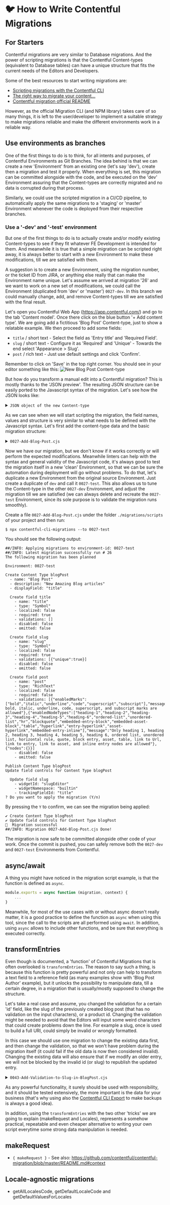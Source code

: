 # 🐦 How to Write Contentful Migrations

## For Starters

Contentful migrations are very similar to Database migrations. And the power of scripting migrations is that the Contentful
Content-types (equivalent to Database tables) can have a unique structure that fits the current needs of the Editors and
Developers. 

Some of the best resources to start writing migrations are:
* [Scripting migrations with the Contentful CLI](https://www.contentful.com/developers/docs/tutorials/cli/scripting-migrations/)
* [The right way to migrate your content...](https://www.contentful.com/blog/using-the-contentful-migration-cli/)
* [Contentful migration official README](https://github.com/contentful/contentful-migration/blob/master/README.md)

However, as the official Migration CLI (and NPM library) takes care of so many things, it is left to the user/developer
to implement a suitable strategy to make migrations reliable and make the different environments work in a reliable way.

## Use environments as branches

One of the first things to do is to think, for all intents and purposes, of Contentful Environments as Git Branches. 
The idea behind is that we can create a new 'Environment' from an existing one (let's say 'dev'), create then a migration
and test it properly. When everything is set, this migration can be committed alongside with the code, and be executed 
on the 'dev' Environment assuring that the Content-types are correctly migrated and no data is corrupted during that process. 

Similarly, we could use the scripted migration in a CI/CD pipeline, to automatically apply the same migrations to a 'staging' 
or 'master' Environment whenever the code is deployed from their respective branches.

### Use a '-dev' and '-test' environment

But one of the first things to do is to actually create and/or modify existing Content-types to see if they fit whatever 
FE Development is intended for them. And meanwhile it is true that a simple migration can be scripted right away, it is
always better to start with a new Environment to make these modifications, till we are satisfied with them.

A suggestion is to create a new Environment, using the migration number, or the ticket ID from JIRA, or anything else
really that can make the Environment name unique. Let's assume we arrived at migration '26' and we want to work on a new
set of modifications, we could call the Environment (duplicated from 'dev' or 'master') `0027-dev`. In this branch we
could manually change, add, and remove Content-types till we are satisfied with the final result.

Let's open you Contentful Web App (https://app.contentful.com/) and go to the tab 'Content model'. Once there click 
on the blue button '+ Add content type'. We are going add a fictitious 'Blog Post' Content-type, just to show a relatable
example. We then proceed to add some fields:

* `title` / short text - Select the field as 'Entry title' and 'Required Field'.
* `slug` / short text - Configure it as 'Required' and 'Unique' - Towards the end select 'Appearance > Slug'.
* `post` / rich text - Just use default settings and click 'Confirm'.

Remember to click on 'Save' in the top right corner. You should see in your editor something like this:
![New Blog Post Content-type](./images/migrations-01-add-new-content-type.png)

But how do you transform a manual edit into a Contentful migration? This is mostly thanks to the 'JSON preview'. The 
resulting JSON structure can be easily ported to the Javascript syntax of the migration. Let's see how the JSON looks 
like:

<details>
    <summary><code>JSON object of the new Content-type</code></summary>

```json
{
  "name": "Blog Post",
  "description": "New Amazing Blog articles",
  "displayField": "title",
  "fields": [
    {
      "id": "title",
      "name": "title",
      "type": "Symbol",
      "localized": false,
      "required": true,
      "validations": [],
      "disabled": false,
      "omitted": false
    },
    {
      "id": "slug",
      "name": "slug",
      "type": "Symbol",
      "localized": false,
      "required": true,
      "validations": [
        {
          "unique": true
        }
      ],
      "disabled": false,
      "omitted": false
    },
    {
      "id": "post",
      "name": "post",
      "type": "RichText",
      "localized": false,
      "required": false,
      "validations": [
        {
          "enabledMarks": [
            "bold",
            "italic",
            "underline",
            "code",
            "superscript",
            "subscript"
          ],
          "message": "Only bold, italic, underline, code, superscript, and subscript marks are allowed"
        },
        {
          "enabledNodeTypes": [
            "heading-1",
            "heading-2",
            "heading-3",
            "heading-4",
            "heading-5",
            "heading-6",
            "ordered-list",
            "unordered-list",
            "hr",
            "blockquote",
            "embedded-entry-block",
            "embedded-asset-block",
            "table",
            "hyperlink",
            "entry-hyperlink",
            "asset-hyperlink",
            "embedded-entry-inline"
          ],
          "message": "Only heading 1, heading 2, heading 3, heading 4, heading 5, heading 6, ordered list, unordered list, horizontal rule, quote, block entry, asset, table, link to Url, link to entry, link to asset, and inline entry nodes are allowed"
        },
        {
          "nodes": {}
        }
      ],
      "disabled": false,
      "omitted": false
    }
  ],
  "sys": {
    "space": { ... },
    "id": "blogPost",
    "type": "ContentType",
    "createdAt": "2023-08-13T13:49:46.647Z",
    "updatedAt": "2023-08-13T13:49:47.052Z",
    "environment": { ... },
    "publishedVersion": 1,
    "publishedAt": "2023-08-13T13:49:47.052Z",
    "firstPublishedAt": "2023-08-13T13:49:47.052Z",
    "createdBy": { ... },
    "updatedBy": { ... },
    "publishedCounter": 1,
    "version": 2,
    "publishedBy": { ... }
  }
}
```
</details>

As we can see when we will start scripting the migration, the field names, values and structure is very similar to what
needs to be defined with the Javascript syntax. Let's first add the content-type data and the basic migration structure:

<details>
    <summary><code>0027-Add-Blog-Post.cjs</code></summary>

```js
module.exports = async function (migration, context) {
    const blogPost = migration.createContentType('blogPost', {
        name: 'Blog Post',
        description: 'New Amazing Blog articles',
        displayField: 'title'
    })

    blogPost.createField('title')
        .name('title')
        .type('Symbol')
        .localized(false)
        .required(true)
        .validations([])
        .disabled(false)
        .omitted(false)

    blogPost.createField('slug')
        .name('slug')
        .type('Symbol')
        .localized(false)
        .required(true)
        .validations([
            {
                "unique": true
            }
        ])
        .disabled(false)
        .omitted(false)

    blogPost.createField('post')
        .name('post')
        .type('RichText')
        .localized(false)
        .required(false)
        .validations([
            {
                "enabledMarks": [
                    "bold",
                    "italic",
                    "underline",
                    "code",
                    "superscript",
                    "subscript"
                ],
                "message": "Only bold, italic, underline, code, superscript, and subscript marks are allowed"
            },
            {
                "enabledNodeTypes": [
                    "heading-1",
                    "heading-2",
                    "heading-3",
                    "heading-4",
                    "heading-5",
                    "heading-6",
                    "ordered-list",
                    "unordered-list",
                    "hr",
                    "blockquote",
                    "embedded-entry-block",
                    "embedded-asset-block",
                    "table",
                    "hyperlink",
                    "entry-hyperlink",
                    "asset-hyperlink",
                    "embedded-entry-inline"
                ],
                "message": "Only heading 1, heading 2, heading 3, heading 4, heading 5, heading 6, ordered list, unordered list, horizontal rule, quote, block entry, asset, table, link to Url, link to entry, link to asset, and inline entry nodes are allowed"
            },
            {
                "nodes": {}
            }
        ])
        .disabled(false)
        .omitted(false)


    blogPost.changeFieldControl('slug', 'builtin', 'slugEditor', {
        trackingFieldId: 'title'
    })
}
```
</details>

Now we have our migration, but we don't know if it works correctly or will perform the expected modifications. Meanwhile
linters can help with the syntax and general validity of the Javascript code, it's always good to test the migration 
itself in a new 'clean' Environment, so that we can be sure the automation during deployment will go without problems.
To do that, let's duplicate a new Environment from the original source Environment. Just create a duplicate of `dev` and
call it `0027-test`. This also allows us to tune the Content-type in the other `0027-dev` Environment, and adjust the
migration till we are satisfied (we can always delete and recreate the `0027-test` Environment, since its sole purpose
is to validate the migration runs smoothly).

Create a file `0027-Add-Blog-Post.cjs` under the folder `./migrations/scripts` of your project and then run:

```shell
$ npx contentful-cli-migrations --to 0027-test
```

You should see the following output:

```shell
##/INFO: Applying migrations to environment-id: 0027-test
##/INFO: Latest migration successfully run # 26
The following migration has been planned

Environment: 0027-test

Create Content Type blogPost
  - name: "Blog Post"
  - description: "New Amazing Blog articles"
  - displayField: "title"

  Create field title
    - name: "title"
    - type: "Symbol"
    - localized: false
    - required: true
    - validations: []
    - disabled: false
    - omitted: false

  Create field slug
    - name: "slug"
    - type: "Symbol"
    - localized: false
    - required: true
    - validations: [{"unique":true}]
    - disabled: false
    - omitted: false

  Create field post
    - name: "post"
    - type: "RichText"
    - localized: false
    - required: false
    - validations: [{"enabledMarks":["bold","italic","underline","code","superscript","subscript"],"message":"Only bold, italic, underline, code, superscript, and subscript marks are allowed"},{"enabledNodeTypes":["heading-1","heading-2","heading-3","heading-4","heading-5","heading-6","ordered-list","unordered-list","hr","blockquote","embedded-entry-block","embedded-asset-block","table","hyperlink","entry-hyperlink","asset-hyperlink","embedded-entry-inline"],"message":"Only heading 1, heading 2, heading 3, heading 4, heading 5, heading 6, ordered list, unordered list, horizontal rule, quote, block entry, asset, table, link to Url, link to entry, link to asset, and inline entry nodes are allowed"},{"nodes":{}}]
    - disabled: false
    - omitted: false

Publish Content Type blogPost
Update field controls for Content Type blogPost

  Update field slug
    - widgetId: "slugEditor"
    - widgetNamespace: "builtin"
    - trackingFieldId: "title"
? Do you want to apply the migration (Y/n) 
```

By pressing the `Y` to confirm, we can see the migration being applied:

```shell
✔ Create Content Type blogPost
✔ Update field controls for Content Type blogPost
🎉  Migration successful
##/INFO: Migration 0027-Add-Blog-Post.cjs Done!
```

The migration is now safe to be committed alongside other code of your work. Once the commit is pushed, you can safely
remove both the `0027-dev` and `0027-test` Environments from Contentful.

## async/await

A thing you might have noticed in the migration script example, is that the function is defined as `async`.

```javascript
module.exports = async function (migration, context) {
    ...
}
```

Meanwhile, for most of the use cases with or without async doesn't really matter, it is a good practice to define the 
function as `async` when using this tool, since the call to the scripts are all performed using `await`. In addition,
using `async` allows to include other functions, and be sure that everything is executed correctly.

## transformEntries

Even though is documented, a 'function' of Contentful Migrations that is often overlooked is `transformEntries`. The 
reason to say such a thing, is because this function is pretty powerful and not only can help to transform a text field
to a reference field (as many examples show with 'Blog Post Author' example), but it unlocks the possibility to 
manipulate data, till a certain degree, in a migration that is usually/mostly supposed to change the structure.

Let's take a real case and assume, you changed the validation for a certain 'id' field, like the slug of the previously 
created blog post (that has no validation on the input characters), or a product id. Changing the validation might be 
needed to avoid that the Editors will input some weird characters that could create problems down the line. For example 
a slug, once is used to build a full URI, could simply be invalid or wrongly formatted.

In this case we should use one migration to change the existing data first, and then change the validation, so that we 
won't have problem during the migration itself (it could fail if the old data is now then considered invalid). Changing 
the existing data will also ensure that if we modify an older entry, we will not be blocked by the invalid id (or slug) 
to republish the updated entry.

<details>
    <summary><code>0043-Add-Validation-to-Slug-in-BlogPost.cjs</code></summary>

```js
module.exports = async function (migration, context) {
    migration.transformEntries({
        contentType: 'blogPost',
        from: ['slug'],
        to: ['slug'],
        // This loops in the field slug for each locale that might be present
        transformEntryForLocale: function (fromFields, currentLocale) {
            // We want to be sure a value is set-up for the slug
            if (
                fromFields !== undefined &&
                fromFields['slug'] !== undefined &&
                fromFields['slug'][currentLocale] !== undefined
            ) {
                // Intial values
                let originalSlug = fromFields['slug'][currentLocale]
                let cleanedSlug = ''

                // It removes anything that is not lowercase letter, numbers and dashes
                cleanedSlug = originalSlug.toLowerCase().replace(/[^a-z0-9-]+/, '')
                
                // We assign the cleaned up slug to the field
                return {
                    slug: cleanedSlug
                }
            }
        }
    })

    const blogPost = migration.editContentType('blogPost')

    blogPost.editField('slug').validations([
        {
            // We maintain the unique 'true'
            unique: true
        },
        {
            // We add the regular expression for valid characters
            regexp: {
                pattern: '^[a-z0-9\\-]*$',
                flags: 'g'
            },
            message:
                'The ID only allows: lowercase letters, numbers and dashes'
        }
    ])
}

```
</details>

As any powerful functionality, it surely should be used with responsibility, and it should be tested extensively, the 
more important is the data for your business (that's why using also the 
[Contentful CLI Export](https://www.npmjs.com/package/contentful-cli-export) to make backups is always a good idea).

In addition, using the `transformEntries` with the two other 'tricks' we are going to explain (makeRequest and Locales), 
represents a somehow practical, repeatable and even cheaper alternative to writing your own script everytime some strong
data manipulation is needed.

## makeRequest

* `{ makeRequest }` - See also: https://github.com/contentful/contentful-migration/blob/master/README.md#context

## Locale-agnostic migrations

* getAllLocalesCode, getDefaultLocaleCode and getDefaultValuesForLocales

